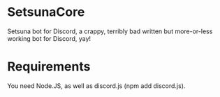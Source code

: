 # SetsunaCore
Setsuna bot for Discord, a crappy, terribly bad written but more-or-less working bot for Discord, yay!

# Requirements
You need Node.JS, as well as discord.js (npm add discord.js).